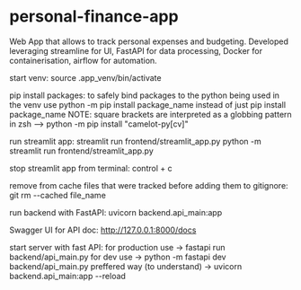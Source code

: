 # personal-finance-app
Web App that allows to track personal expenses and budgeting. Developed leveraging streamline for UI, FastAPI  for data processing, Docker for containerisation, airflow for automation. 



start venv:
    source .app_venv/bin/activate

pip install packages:
    to safely bind packages to the python being used in the venv use python -m pip install package_name instead of just pip install package_name
    NOTE: square brackets are interpreted as a globbing pattern in zsh --> python -m pip install "camelot-py[cv]"

run streamlit app:
   streamlit run frontend/streamlit_app.py
   python -m streamlit run frontend/streamlit_app.py

stop streamlit app from terminal:
    control + c

remove from cache files that were tracked before adding them to gitignore:
    git rm --cached file_name

run backend with FastAPI:
    uvicorn backend.api_main:app 

Swagger UI for API doc:
    http://127.0.0.1:8000/docs 

start server with fast API:
    for production use -> fastapi run backend/api_main.py
    for dev use -> python -m fastapi dev backend/api_main.py
    preffered way (to understand) -> uvicorn backend.api_main:app --reload

